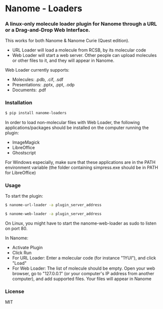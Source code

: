 # Nanome - Loaders

### A linux-only molecule loader plugin for Nanome through a URL or a Drag-and-Drop Web Interface.

This works for both Nanome & Nanome Curie (Quest edition).


- URL Loader will load a molecule from RCSB, by its molecular code
- Web Loader will start a web server. Other people can upload molecules or other files to it, and they will appear in Nanome.

Web Loader currently supports:
- Molecules: .pdb, .cif, .sdf
- Presentations: .pptx, .ppt, .odp
- Documents: .pdf

### Installation

```sh
$ pip install nanome-loaders
```

In order to load non-molecular files with Web Loader, the following applications/packages should be installed on the computer running the plugin:
- ImageMagick
- LibreOffice
- Ghostscript

For Windows especially, make sure that these applications are in the PATH environment variable (the folder containing simpress.exe should be in PATH for LibreOffice)

### Usage

To start the plugin:

```sh
$ nanome-url-loader -a plugin_server_address
```

```sh
$ nanome-web-loader -a plugin_server_address
```

On Linux, you might have to start the nanome-web-loader as sudo to listen on port 80.

In Nanome:

- Activate Plugin
- Click Run
- For URL Loader: Enter a molecular code (for instance "1YUI"), and click "Load"
- For Web Loader: The list of molecule should be empty. Open your web browser, go to "127.0.0.1" (or your computer's IP address from another computer), and add supported files. Your files will appear in Nanome

### License

MIT
